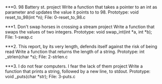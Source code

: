 ***0. 98 Battery st. project
Write a function that takes a pointer to an int as parameter and updates the value it points to to 98.
Prototype: void reset_to_98(int *n);
File: 0-reset_to_98.c

***1. Don't swap horses in crossing a stream project
Write a function that swaps the values of two integers.
Prototype: void swap_int(int *a, int *b);
File: 1-swap.c

***2. This report, by its very length, defends itself against the risk of being read
Write a function that returns the length of a string.
Prototype: int _strlen(char *s);
File: 2-strlen.c

***3. I do not fear computers. I fear the lack of them project
Write a function that prints a string, followed by a new line, to stdout.
Prototype: void _puts(char *str);
File: 3-puts.c
